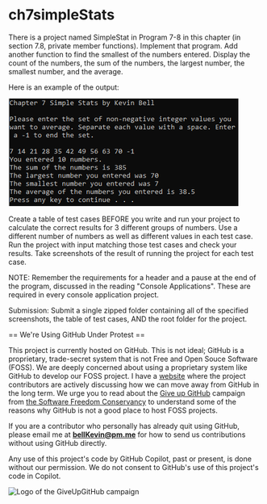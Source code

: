 # ch7simpleStats

There is a project named SimpleStat in Program 7-8 in this chapter (in section 7.8, private member functions). Implement that program. Add another function to find the smallest of the numbers entered. Display the count of the numbers, the sum of the numbers, the largest number, the smallest number, and the average.

Here is an example of the output:

![Ch 7 Simple Stats](https://github.com/bell-kevin/ch7simpleStats/blob/main/stats4.PNG)

Create a table of test cases BEFORE you write and run your project to calculate the correct results for 3 different groups of numbers. Use a different number of numbers as well as different values in each test case. Run the project with input matching those test cases and check your results. Take screenshots of the result of running the project for each test case.

 

NOTE: Remember the requirements for a header and a pause at the end of the program, discussed in the reading "Console Applications". These are required in every console application project.

Submission: Submit a single zipped folder containing all of the specified screenshots, the table of test cases, AND the root folder for the project.




== We're Using GitHub Under Protest ==

This project is currently hosted on GitHub.  This is not ideal; GitHub is a
proprietary, trade-secret system that is not Free and Open Souce Software
(FOSS).  We are deeply concerned about using a proprietary system like GitHub
to develop our FOSS project. I have a [website](https://bellKevin.me) where the
project contributors are actively discussing how we can move away from GitHub
in the long term.  We urge you to read about the [Give up GitHub](https://GiveUpGitHub.org) campaign 
from [the Software Freedom Conservancy](https://sfconservancy.org) to understand some of the reasons why GitHub is not 
a good place to host FOSS projects.

If you are a contributor who personally has already quit using GitHub, please
email me at **bellKevin@pm.me** for how to send us contributions without
using GitHub directly.

Any use of this project's code by GitHub Copilot, past or present, is done
without our permission.  We do not consent to GitHub's use of this project's
code in Copilot.

![Logo of the GiveUpGitHub campaign](https://sfconservancy.org/img/GiveUpGitHub.png)
